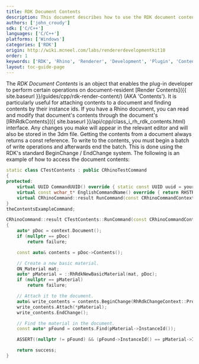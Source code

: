 ```yaml
---
title: RDK Document Contents
description: This document describes how to use the RDK document contents class in C/C++.
authors: ['john_croudy']
sdk: ['C/C++']
languages: ['C/C++']
platforms: ['Windows']
categories: ['RDK']
origin: http://wiki.mcneel.com/labs/rendererdevelopmentkit10
order: 1
keywords: ['RDK', 'Rhino', 'Renderer', 'Development', 'Plugin', 'Contents']
layout: toc-guide-page
---
```

The _RDK Document Contents_ is an object that enables the plug-in developer to perform certain operations on document-resident [Render Contents]({{ site.baseurl }}/guides/cpp/rdk-render-content/) (AKA 'Contents'). It is particularly useful for attaching contents to a document and finding contents by their instance ids. If you have a Rhino document, you can read and modify that document's contents through the document's [IRhRdkContents]({{ site.baseurl }}/api/cpp/class_i_rh_rdk_contents.html) interface. Any changes you make will appear in the relevant editor and will also be stored in the 3dm file. Getting the contents from a document always returns a const reference. To write to the contents, you must begin a batch of write operations and afterwards end the batch. This is done using the RDK's standard BeginChange / EndChange system. The following is an example of how to access the document contents:
```cpp
static class CTestContents : public CRhinoTestCommand
{
protected:
	virtual UUID CommandUUID() override { static const UUID uuid = your_uuid_here; return uuid; }
	virtual const wchar_t* EnglishCommandName() override { return RHSTR_LIT(L"ContentsExample"); }
	virtual CRhinoCommand::result RunCommand(const CRhinoCommandContext& context) override;
}
theContentsExampleCommand;

CRhinoCommand::result CTestContents::RunCommand(const CRhinoCommandContext& context)
{
	auto* pDoc = context.Document();
	if (nullptr == pDoc)
		return failure;

	const auto& contents = pDoc->Contents();

	// Create a new basic material.
	ON_Material mat;
	auto* pMaterial = ::RhRdkNewBasicMaterial(mat, pDoc);
	if (nullptr == pMaterial)
		return failure;

	// Attach it to the document.
	auto& write_contents = contents.BeginChange(RhRdkChangeContext::Program);
	write_contents.Attach(*pMaterial);
	write_contents.EndChange();

	// Find the material in the document.
	const auto* pFound = contents.Find(pMaterial->InstanceId());

	ASSERT((nullptr != pFound) && (pFound->InstanceId() == pMaterial->InstanceId()));

	return success;
}
```
